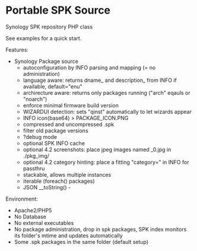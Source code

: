 Portable SPK Source
===================

Synology SPK repository PHP class

See examples for a quick start.

Features:
- Synology Package source
    - autoconfiguration by INFO parsing and mapping (= no administration)
    - language aware: returns dname_<lng> and description_<lng> from INFO if available, default="enu"
    - archirecture aware: returns only packages running ("arch" eqauls or "noarch")
    - enforce minimal firmware build version
    - WIZARDUI detection: sets "qinst" automatically to let wizards appear
    - INFO icon(base64) > PACKAGE_ICON.PNG
    - compressed and uncompressed .spk
    - filter old package versions
    - ?debug mode
    - optional SPK INFO cache
    - optional 4.2 screenshots: place jpeg images named <packageid>_0.jpg in ./pkg_img/
    - optional 4.2 category hinting: place a fitting "category=" in INFO for passthru
    - stackable, allows multiple instances
    - iterable (foreach() packages)
    - JSON __toString()
                -


Environment:
- Apache2/PHP5
- No Database
- No external executables
- No package administration, drop in spk packages, SPK index monitors its folder's mtime
  and updates automatically
- Some .spk packages in the same folder (default setup)
